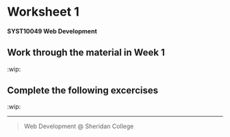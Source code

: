 # Worksheet 1
#### SYST10049 Web Development

## Work through the material in Week 1

:wip:

## Complete the following excercises

:wip:







---

> Web Development @ Sheridan College
